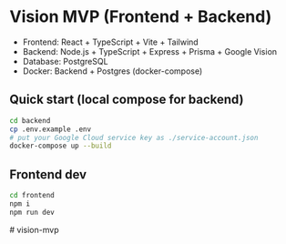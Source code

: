 # Vision MVP (Frontend + Backend)

- Frontend: React + TypeScript + Vite + Tailwind
- Backend: Node.js + TypeScript + Express + Prisma + Google Vision
- Database: PostgreSQL
- Docker: Backend + Postgres (docker-compose)

## Quick start (local compose for backend)
```bash
cd backend
cp .env.example .env
# put your Google Cloud service key as ./service-account.json
docker-compose up --build
```

## Frontend dev
```bash
cd frontend
npm i
npm run dev
```
#   v i s i o n - m v p  
 